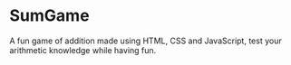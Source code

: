 # SumGame
A fun game of addition made using HTML, CSS and JavaScript, test your arithmetic knowledge while having fun.
